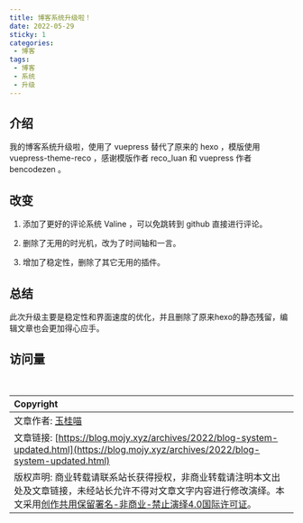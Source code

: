 ```yaml
---
title: 博客系统升级啦！
date: 2022-05-29
sticky: 1
categories:
 - 博客
tags:
 - 博客
 - 系统
 - 升级
---
```


## 介绍

我的博客系统升级啦，使用了 vuepress 替代了原来的 hexo ，模版使用 vuepress-theme-reco ，感谢模版作者 reco_luan 和 vuepress 作者 bencodezen 。

## 改变

1. 添加了更好的评论系统 Valine ，可以免跳转到 github 直接进行评论。

2. 删除了无用的时光机，改为了时间轴和一言。

3. 增加了稳定性，删除了其它无用的插件。

## 总结

此次升级主要是稳定性和界面速度的优化，并且删除了原来hexo的静态残留，编辑文章也会更加得心应手。

## 访问量

<script id="LA-DATA-WIDGET" crossorigin="anonymous" charset="UTF-8" src="https://v6-widget.51.la/v6/JfZeeuAAChksNoMw/quote.js?theme=0&col=true&f=12&badge=icon_1&icon=center"></script>

<br>

| Copyright |
| :-----|
| 文章作者: <a href="mailto:abcd2890000456@126.com">玉桂喵</a> |
| 文章链接: [https://blog.mojy.xyz/archives/2022/blog-system-updated.html](https://blog.mojy.xyz/archives/2022/blog-system-updated.html) |
| 版权声明: 商业转载请联系站长获得授权，非商业转载请注明本文出处及文章链接，未经站长允许不得对文章文字内容进行修改演绎。本文采用[创作共用保留署名-非商业-禁止演绎4.0国际许可证](https://creativecommons.org/licenses/by-nc-nd/4.0/)。 |

